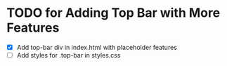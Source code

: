 # TODO for Adding Top Bar with More Features

- [x] Add top-bar div in index.html with placeholder features
- [ ] Add styles for .top-bar in styles.css

